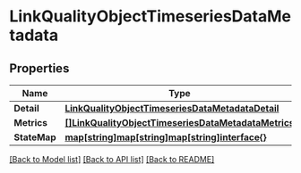 # LinkQualityObjectTimeseriesDataMetadata

## Properties

Name | Type | Description | Notes
------------ | ------------- | ------------- | -------------
**Detail** | [**LinkQualityObjectTimeseriesDataMetadataDetail**](link_quality_object_timeseries_data_metadata_detail.md) |  | [optional] 
**Metrics** | [**[]LinkQualityObjectTimeseriesDataMetadataMetrics**](link_quality_object_timeseries_data_metadata_metrics.md) |  | [optional] 
**StateMap** | [**map[string]map[string]map[string]interface{}**](map.md) |  | [optional] 

[[Back to Model list]](../README.md#documentation-for-models) [[Back to API list]](../README.md#documentation-for-api-endpoints) [[Back to README]](../README.md)



